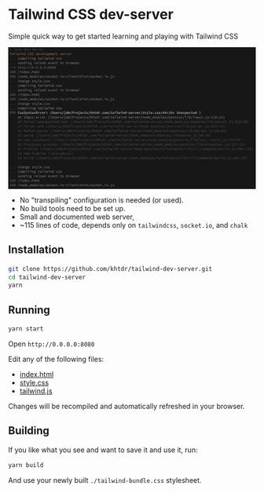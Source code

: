# Tailwind CSS dev-server

Simple quick way to get started learning and playing with Tailwind CSS

<img style='max-width: 100%; display: block; height: auto;'
     src='https://raw.githubusercontent.com/khtdr/tailwind-dev-server/master/sample-logs.png'
/>

  - No "transpiling" configuration is needed (or used).
  - No build tools need to be set up.
  - Small and documented web server,
  - ~115 lines of code, depends only on `tailwindcss`, `socket.io`, and `chalk`
  
## Installation
```bash
git clone https://github.com/khtdr/tailwind-dev-server.git
cd tailwind-dev-server
yarn
```

## Running
```bash
yarn start
```

Open `http://0.0.0.0:8080`

Edit any of the following files:
 - [index.html](https://github.com/khtdr/tailwind-dev-server/blob/master/index.html)
 - [style.css](https://github.com/khtdr/tailwind-dev-server/blob/master/style.css)
 - [tailwind.js](https://github.com/khtdr/tailwind-dev-server/blob/master/tailwind.js)

Changes will be recompiled and automatically refreshed in your browser.

## Building
If you like what you see and want to save it and use it, run:
```bash
yarn build
```

And use your newly built `./tailwind-bundle.css` stylesheet.

